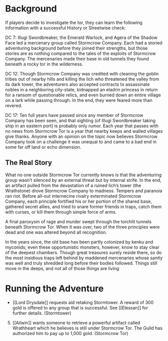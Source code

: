 # Background
If players decide to investigate the tor, they can learn the following information with a successful History or Streetwise check: 

DC 7: Illugi Swordbreaker, the Emerald Warlock, and Agera of the Shadow Face led a mercenary group called Stormcrow Company. Each had a storied adventuring background before they joined their strengths, but those stories are as nothing compared to the tales of the exploits of Stormcrow Company. The mercenaries made their base in old tunnels they found beneath a rocky tor in the wilderness. 

DC 12: Though Stormcrow Company was credited with cleaning the goblin tribes out of nearby hills and killing the lich who threatened the valley from its dark tower, the adventurers also accepted contracts to assassinate nobles in a neighboring city-state, kidnapped an eladrin princess in return for a ransom of questionable relics, and even burned down an entire village on a lark while passing through. In the end, they were feared more than revered. 

DC 17: Ten full years have passed since any member of Stormcrow Company has been seen, and that sighting (of Illugi Swordbreaker taking ship in an eastern port) is probably only rumor. Each year that passes with no news from Stormcrow Tor is a year that nearby keeps and walled villages give thanks. Anyone with an opinion on the topic now believes Stormcrow Company took on a challenge it was unequal to and came to a bad end in some far off land or echo dimension. 

## The Real Story 
What no one outside Stormcrow Tor currently knows is that the adventuring group wasn’t silenced by an external threat but by internal strife. In the end, an artifact pulled from the devastation of a ruined lich’s tower (the Wrathstone) drove Stormcrow Company to madness. Tempers and paranoia ran riot. Before all-out internecine rivalry exterminated Stormcrow Company, each principle fortified his or her portion of the shared base, gathered secret allies, and tried to snare former friends in traps, catch them with curses, or kill them through simple force of arms. 

A final paroxysm of rage and murder swept through the torchlit tunnels beneath Stormcrow Tor. When it was over, two of the three principles were dead and one was altered beyond all recognition. 

In the years since, the old base has been partly colonized by kenku and myconids; even these opportunistic monsters, however, know to stay clear of the deepest chambers. Though great treasures surely reside there, so do the most insidious traps left behind by maddened mercenaries whose sanity was well and truly shredded long before their bodies followed. Things still move in the deeps, and not all of those things are living

# Running the Adventure
-   [[Lord Drysdale]] requests aid retaking Stormtower. A reward of 300 gold is offered to any group that is successful. See [[Elessan]] for further details. (Stormtower)
5.  [[Ailwin]] wants someone to retrieve a powerful artifact called Wrathheart which he believes is still under Stormcrow Tor. The Guild has authorized him to pay up to 1,000 gold. (Stormcrow Tor)